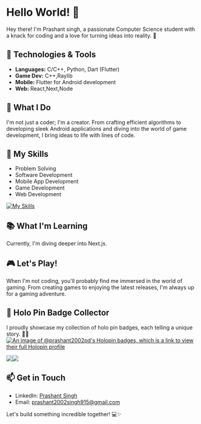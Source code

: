 # Hello World! 👋

Hey there! I'm Prashant singh, a passionate Computer Science student with a knack for coding and a love for turning ideas into reality. 🚀

## 🔧 Technologies & Tools
- **Languages:** C/C++, Python, Dart (Flutter)
- **Game Dev:** C++,Raylib
- **Mobile:** Flutter for Android development
- **Web:** React,Next,Node

## 🌟 What I Do
I'm not just a coder; I'm a creator. From crafting efficient algorithms to developing sleek Android applications and diving into the world of game development, I bring ideas to life with lines of code.

## 🚀 My Skills
- Problem Solving
- Software Development
- Mobile App Development
- Game Development
- Web Development

[![My Skills](https://skillicons.dev/icons?i=js,html,css,java,python,c,cpp,kali,git,linux,mongodb,mysql,react,dart,flutter)](https://skillicons.dev)

## 📚 What I'm Learning
Currently, I'm diving deeper into Next.js.

## 🎮 Let's Play!
When I'm not coding, you'll probably find me immersed in the world of gaming. From creating games to enjoying the latest releases, I'm always up for a gaming adventure.

## 🌈 Holo Pin Badge Collector
I proudly showcase my collection of holo pin badges, each telling a unique story. 🌟✨
[![An image of @prashant2002pd's Holopin badges, which is a link to view their full Holopin profile](https://holopin.me/prashant2002pd)](https://holopin.io/@prashant2002pd)

![](https://github-readme-stats.vercel.app/api?username=prashant2002pd&hide_title=false&hide_rank=false&show_icons=true&include_all_commits=true&count_private=true&disable_animations=false&theme=dracula&locale=en&hide_border=false&order=1%22%20height=%22150%22%20alt=%22stats%20graph)![](https://github-readme-stats.vercel.app/api/top-langs?username=prashant2002pd&locale=en&hide_title=false&layout=compact&card_width=320&langs_count=5&theme=dracula&hide_border=false&order=2%22%20height=%22150%22%20alt=%22languages%20graph)



## 📫 Get in Touch
- LinkedIn: [Prashant Singh](https://www.linkedin.com/in/prashant-singh-a54b70229?utm_source=share&utm_campaign=share_via&utm_content=profile&utm_medium=android_app)
- Email: prashant2002singh915@gmail.com

Let's build something incredible together! 💻✨
